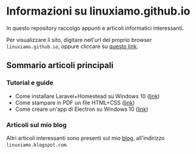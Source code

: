 # Informazioni su linuxiamo.github.io

In questo repository raccolgo appunti e articoli informatici interessanti.

Per visualizzare il sito, digitare nell'url del proprio browser `linuxiamo.github.io`, oppure cliccare su [questo link](https://linuxiamo.github.io/).

## Sommario articoli principali

### Tutorial e guide

* Come installare Laravel+Homestead su Windows 10 ([link](linuxiamo.github.io/articoli/tutorial-installare-laravel-homestead-su-windows-10.md))
* Come stampare in PDF un file HTML+CSS ([link](linuxiamo.github.io/articoli/tutorial-stampa-html-css-in-pdf.md))
* Come creare un'app di Electron su Windows 10 ([link](linuxiamo.github.io/articoli/tutorial-creare-app-electron-su-windows-10.md))

### Articoli sul mio blog

Altri articoli interessanti sono presenti sul mio [blog](https://linuxiamo.blogspot.com/), all'indirizzo `linuxiamo.blogspot.com`.
